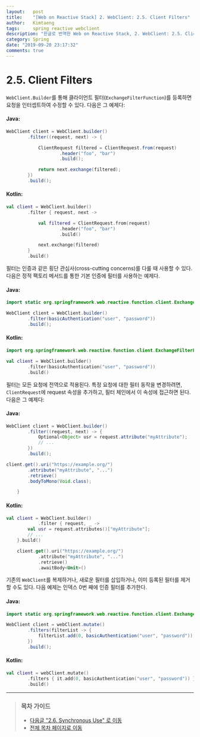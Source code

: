 ```yaml
---
layout:   post
title:    "[Web on Reactive Stack] 2. WebClient: 2.5. Client Filters"
author:   Kimtaeng
tags: 	  spring reactive webclient
description: "한글로 번역한 Web on Reactive Stack, 2. WebClient: 2.5. Client Filters"
category: Spring
date: "2019-09-20 23:17:32"
comments: true
---
```


# 2.5. Client Filters
`WebClient.Builder`를 통해 클라이언트 필터(`ExchangeFilterFunction`)를 등록하면 요청을 인터셉트하여 수정할 수 있다.
다음은 그 예제다:

#### Java:
```java
WebClient client = WebClient.builder()
        .filter((request, next) -> {

            ClientRequest filtered = ClientRequest.from(request)
                    .header("foo", "bar")
                    .build();

            return next.exchange(filtered);
        })
        .build();
```

#### Kotlin:
```kotlin
val client = WebClient.builder()
        .filter { request, next ->

            val filtered = ClientRequest.from(request)
                    .header("foo", "bar")
                    .build()

            next.exchange(filtered)
        }
        .build()
```

필터는 인증과 같은 횡단 관심사(cross-cutting concerns)를 다룰 때 사용할 수 있다. 다음은 정적 팩토리 메서드를 통한 기본 인증에
필터를 사용하는 예제다.

#### Java:
```java
import static org.springframework.web.reactive.function.client.ExchangeFilterFunctions.basicAuthentication;

WebClient client = WebClient.builder()
        .filter(basicAuthentication("user", "password"))
        .build();
```

#### Kotlin:
```kotlin
import org.springframework.web.reactive.function.client.ExchangeFilterFunctions.basicAuthentication

val client = WebClient.builder()
        .filter(basicAuthentication("user", "password"))
        .build()
```

필터는 모든 요청에 전역으로 적용된다. 특정 요청에 대한 필터 동작을 변경하려면, `ClientRequest`에 request 속성을 추가하고, 필터 체인에서
이 속성에 접근하면 된다. 다음은 그 예제다:

#### Java:
```java
WebClient client = WebClient.builder()
        .filter((request, next) -> {
            Optional<Object> usr = request.attribute("myAttribute");
            // ...
        })
        .build();

client.get().uri("https://example.org/")
        .attribute("myAttribute", "...")
        .retrieve()
        .bodyToMono(Void.class);

    }
```

#### Kotlin:
```kotlin
val client = WebClient.builder()
            .filter { request, _ ->
        val usr = request.attributes()["myAttribute"];
        // ...
    }.build()

    client.get().uri("https://example.org/")
            .attribute("myAttribute", "...")
            .retrieve()
            .awaitBody<Unit>()
```

기존의 `WebClient`를 복제하거나, 새로운 필터를 삽입하거나, 이미 등록된 필터를 제거할 수도 있다. 다음 예제는 인덱스 0번 째에 인증 필터를
추가한다.

#### Java:
```java
import static org.springframework.web.reactive.function.client.ExchangeFilterFunctions.basicAuthentication;

WebClient client = webClient.mutate()
        .filters(filterList -> {
            filterList.add(0, basicAuthentication("user", "password"));
        })
        .build();
```

#### Kotlin:
```kotlin
val client = webClient.mutate()
        .filters { it.add(0, basicAuthentication("user", "password")) }
        .build()
```

---

> ### 목차 가이드
> - <a href="/post/webclient-references-synchronous-use">다음글 "2.6. Synchronous Use" 로 이동</a>
> - <a href="/post/web-on-reactive-stack">전체 목차 페이지로 이동</a>